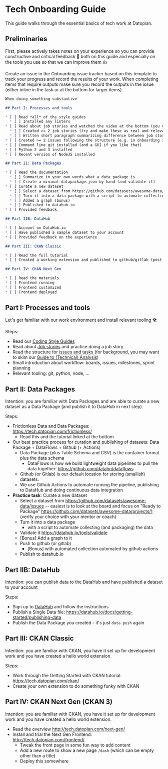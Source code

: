 # Tech Onboarding Guide

This guide walks through the essential basics of tech work at Datopian.

## Preliminaries

First, please actively takes notes on your experience so you can provide constructive and critical feedback 📣 both on this guide and especially on the tools you use so that we can improve them 👍

Create an issue in the Onboarding issue tracker based on this template to track your progress and record the results of your work. When completing items that require outputs make sure you record the outputs in the issue (either inline in the task or at the bottom for larger items).

```md
When doing something substantive

## Part I: Processes and tools

* [ ] Read *all* of the style guides
  * [ ] Installed any linters
* [ ] Read about job stories and watched the video at the bottom (you do *not* need to read all the links)
  * [ ] Created >= 2 job stories (try and make these as real and relevant as possible, pick something you are working on)
  * [ ] Written short paragraph summarizing difference between job stories and user stories
* [ ] Created >= 2 issues following the structure (e.g. in onboarding issue tracker)
* [ ] Command line git installed (and a GUI if you like that)
* [ ] Python 2 and 3 installed
* [ ] Recent version of NodeJS installed

## Part II: Data Packages

* [ ] Read the documentation
  * [ ] Summarize in your own words what a data package is
  * [ ] Create a minimal datapackage.json by hand (and validate it)
* [ ] Curate a new dataset
  * [ ] Select a dataset from https://github.com/datasets/awesome-data/issues
  * [ ] Turn it into a data package with a script to automate collecting the data
  * [ ] Added a graph (bonus)
  * [ ] Published to datahub.io
* [ ] Provided feedback

## Part IIB: DataHub

* [ ] Account on DataHub.io
* [ ] Have published a sample dataset to your account
* [ ] Provided feedback on the experience

## Part III: CKAN Classic

* [ ] Read the full tutorial
* [ ] Created a working extension and published to github/gitlab (post screenshots of results)

## Part IV: CKAN Next Gen

* [ ] Read the materials
* [ ] Frontend running
* [ ] Frontend customized
* [ ] Frontend deployed
```

## Part I: Processes and tools

Let's get familiar with our work environment and install relevant tooling 🛠

Steps:

* Read our [Coding Style Guides][style-guide]
* Read about [Job stories][user-story] and practice doing a job story
* Read the structure for [issues and tasks][issues] (for background, you may want to skim our [Guide to (Technical) Analysis][analysis])
* Small introduction about workflow: boards, issues, milestones, sprint planning
* Relevant tooling: git, python, node, ...

[style-guide]: /style-guide/
[user-story]: /job-stories/
[issues]: /issues-tasks/
[analysis]: /dojo/analysis/


## Part II: Data Packages

Intention: you are familiar with Data Packages and are able to curate a new dataset as a Data Package (and publish it to DataHub in next step)

Steps:

* Frictionless Data and Data Packages: https://tech.datopian.com/frictionless/
  * Read this and the tutorial linked at the bottom
* Our best practice process for curation and publishing of datasets: Data Package + DataFlows + Github (+ Actions)
  * Data Package (plus Table Schema and CSV) is the container format plus the data schema
	* DataFlows is how we build lightweight data pipelines to pull the data together: https://github.com/datahq/dataflows
  * Github (or Gitlab) is our default location for storing (smallish) datasets.
  * We use Github Actions to automate running the pipeline, publishing to DataHub and doing continuous data integration
* **Practice task**: Curate a new dataset
	* Select a dataset from https://github.com/datasets/awesome-data/issues -- easiest is to look at the board and focus on "Ready to Package" https://github.com/datasets/awesome-data/projects/1 (verify your choice with your mentor or coach)
  * Turn it into a data package
    * with a script to automate collecting (and packaging) the data
  * Validate it https://datahub.io/tools/validate
  * [Bonus] Add a graph to it
  * Push to github (or gitlab)
    * [Bonus] with automated collection automated by github actions
  * Publish to datahub.io

## Part IIB: DataHub

Intention: you can publish data to the DataHub and have published a dataset to your account

Steps:

* Sign up to [DataHub][] and follow the instructions
* Publish a Single Data file: https://datahub.io/docs/getting-started/publishing-data
* Publish the Data Package you created - it's just `data push` again

[DataHub]: https://datahub.io/


## Part III: CKAN Classic

Intention: you are familiar with CKAN, you have it set up for development work and you have created a hello world extension.

Steps:

* Work through the Getting Started with CKAN tutorial: https://tech.datopian.com/ckan/
* Create your own extension to do something funky with CKAN


## Part IV: CKAN Next Gen (CKAN 3)

Intention: you are familiar with CKAN, you have it set up for development work and you have created a hello world extension.

* Read the overview http://tech.datopian.com/next-gen/
* Install and trial the Next Gen Frontend: http://tech.datopian.com/frontend/
  * Tweak the front page in some fun way to add content
  * Add a new route to show a new page `/dash` (which can be empty other than a title)
  * Deploy this somewhere

